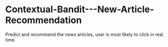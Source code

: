 # Contextual-Bandit---New-Article-Recommendation
Predict and recommend the news articles, user is most likely to click in real time.
